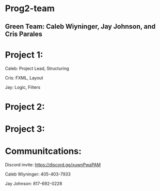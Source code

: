 # Prog2-team
## Green Team: Caleb Wiyninger, Jay Johnson, and Cris Parales

# Project 1:
Caleb: Project Lead, Structuring

Cris: FXML, Layout

Jay: Logic, Filters

# Project 2:

# Project 3:

# Communitcations:
Discord invite:
https://discord.gg/xuwnPwaPAM

Caleb Wiyninger:
405-403-7933

Jay Johnson:
817-692-0228
